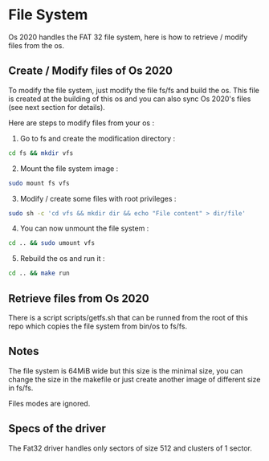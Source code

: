 # File System

Os 2020 handles the FAT 32 file system, here is how to retrieve / modify files from the os.

## Create / Modify files of Os 2020

To modify the file system, just modify the file fs/fs and build the os.
This file is created at the building of this os and you can also sync Os 2020's files (see next section for details).

Here are steps to modify files from your os :

1. Go to fs and create the modification directory :

```sh
cd fs && mkdir vfs
```

2. Mount the file system image :

```sh
sudo mount fs vfs
```

3. Modify / create some files with root privileges :

```sh
sudo sh -c 'cd vfs && mkdir dir && echo "File content" > dir/file'
```

4. You can now unmount the file system :

```sh
cd .. && sudo umount vfs
```

5. Rebuild the os and run it :

```sh
cd .. && make run
```

## Retrieve files from Os 2020

There is a script scripts/getfs.sh that can be runned from the root of this repo which copies the file system from bin/os to fs/fs.

## Notes

The file system is 64MiB wide but this size is the minimal size, you can change the size in the makefile or just create another image of different size in fs/fs.

Files modes are ignored.

## Specs of the driver

The Fat32 driver handles only sectors of size 512 and clusters of 1 sector.
